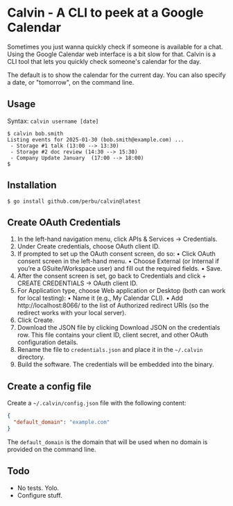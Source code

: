 # Calvin - A CLI to peek at a Google Calendar

Sometimes you just wanna quickly check if someone is available for a chat. Using the Google Calendar web interface is a
bit slow for that. Calvin is a CLI tool that lets you quickly check someone's calendar for the day.

The default is to show the calendar for the current day. You can also specify a date, or "tomorrow", on the command
line.

## Usage
Syntax: `calvin username [date]`
```
$ calvin bob.smith      
Listing events for 2025-01-30 (bob.smith@example.com) ...
 - Storage #1 talk (13:00 --> 13:30)
 - Storage #2 doc review (14:30 --> 15:30)
 - Company Update January  (17:00 --> 18:00)
$
```

## Installation

```
$ go install github.com/perbu/calvin@latest
```


## Create OAuth Credentials

1. In the left-hand navigation menu, click APIs & Services → Credentials.
2. Under Create credentials, choose OAuth client ID.
3. If prompted to set up the OAuth consent screen, do so:
   • Click OAuth consent screen in the left-hand menu.
   • Choose External (or Internal if you’re a GSuite/Workspace user) and fill out the required fields.
   • Save.
4. After the consent screen is set, go back to Credentials and click + CREATE CREDENTIALS → OAuth client ID.
5. For Application type, choose Web application or Desktop (both can work for local testing):
   • Name it (e.g., My Calendar CLI).
   • Add http://localhost:8066/ to the list of Authorized redirect URIs (so the redirect works with your local server).
6. Click Create.
7. Download the JSON file by clicking Download JSON on the credentials row. This file contains your client ID, client
   secret, and other OAuth configuration details.
8. Rename the file to `credentials.json` and place it in the `~/.calvin` directory.
9. Build the software. The credentials will be embedded into the binary.

## Create a config file

Create a `~/.calvin/config.json` file with the following content:

```json
{
  "default_domain": "example.com"
}
```

The `default_domain` is the domain that will be used when no domain is provided on the command line.

## Todo

- No tests. Yolo.
- Configure stuff. 
